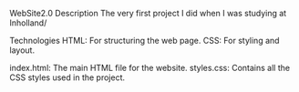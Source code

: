 WebSite2.0
Description
The very first project I did when I was studying at Inholland/

Technologies
HTML: For structuring the web page.
CSS: For styling and layout.

index.html: The main HTML file for the website.
styles.css: Contains all the CSS styles used in the project.


